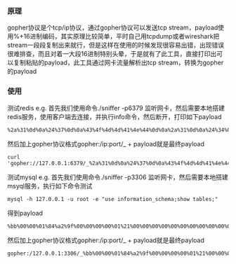 ### 原理
gopher协议是个tcp/ip协议，通过gopher协议可以发送tcp stream，payload使用%+16进制编码，其实原理比较简单，平时自己用tcpdump或者wireshark把stream一段段复制出来就行，但是这样在使用的时候发现很容易出错，出现错误很难排查，而且对着一大段16进制特别头晕，于是就有了此工具，直接打印出可以复制粘贴的payload，此工具通过网卡流量解析出tcp stream，转换为gopher的payload

### 使用
测试redis e.g.
首先我们使用命令./sniffer -p6379 监听网卡，然后需要本地搭建redis服务，使用客户端去连接，并执行info命令，然后断开，打印如下payload
```
%2a%31%0d%0a%24%37%0d%0a%43%4f%4d%4d%41%4e%44%0d%0a%2a%31%0d%0a%24%34%0d%0a%69%6e%66%6f%0d%0a
```
然后加上gopher协议格式gopher:/ip:port/_ + payload就是最终payload
```
curl 'gopher://127.0.0.1:6379/_%2a%31%0d%0a%24%37%0d%0a%43%4f%4d%4d%41%4e%44%0d%0a%2a%31%0d%0a%24%34%0d%0a%69%6e%66%6f%0d%0a'
```

测试mysql e.g.
首先我们使用命令./sniffer -p3306 监听网卡，然后需要本地搭建msyql服务，执行如下命令测试
```
mysql -h 127.0.0.1 -u root -e "use information_schema;show tables;"
```
得到payload
```
%bb%00%00%01%84%a2%9f%00%00%00%00%01%21%00%00%00%00%00%00%00%00%00%00%00%00%00%00%00%00%00%00%00%07%00%00%00%72%6f%6f%74%00%00%6d%79%73%71%6c%5f%6e%61%74%69%76%65%5f%70%61%73%73%77%6f%72%64%00%7e%03%5f%6f%73%05%4c%69%6e%75%78%0c%5f%63%6c%69%65%6e%74%5f%6e%61%6d%65%0a%6c%69%62%6d%61%72%69%61%64%62%04%5f%70%69%64%05%33%31%31%34%33%0f%5f%63%6c%69%65%6e%74%5f%76%65%72%73%69%6f%6e%05%33%2e%30%2e%37%09%5f%70%6c%61%74%66%6f%72%6d%06%78%38%36%5f%36%34%0c%70%72%6f%67%72%61%6d%5f%6e%61%6d%65%05%6d%79%73%71%6c%0c%5f%73%65%72%76%65%72%5f%68%6f%73%74%09%31%32%37%2e%30%2e%30%2e%31%12%00%00%00%03%53%45%4c%45%43%54%20%44%41%54%41%42%41%53%45%28%29%13%00%00%00%02%69%6e%66%6f%72%6d%61%74%69%6f%6e%5f%73%63%68%65%6d%61%0c%00%00%00%03%73%68%6f%77%20%74%61%62%6c%65%73%01%00%00%00%01
```
然后加上gopher协议格式gopher:/ip:port/_ + payload就是最终payload
```
gopher:/127.0.0.1:3306/_%bb%00%00%01%84%a2%9f%00%00%00%00%01%21%00%00%00%00%00%00%00%00%00%00%00%00%00%00%00%00%00%00%00%07%00%00%00%72%6f%6f%74%00%00%6d%79%73%71%6c%5f%6e%61%74%69%76%65%5f%70%61%73%73%77%6f%72%64%00%7e%03%5f%6f%73%05%4c%69%6e%75%78%0c%5f%63%6c%69%65%6e%74%5f%6e%61%6d%65%0a%6c%69%62%6d%61%72%69%61%64%62%04%5f%70%69%64%05%33%31%30%34%32%0f%5f%63%6c%69%65%6e%74%5f%76%65%72%73%69%6f%6e%05%33%2e%30%2e%37%09%5f%70%6c%61%74%66%6f%72%6d%06%78%38%36%5f%36%34%0c%70%72%6f%67%72%61%6d%5f%6e%61%6d%65%05%6d%79%73%71%6c%0c%5f%73%65%72%76%65%72%5f%68%6f%73%74%09%31%32%37%2e%30%2e%30%2e%31%12%00%00%00%03%53%45%4c%45%43%54%20%44%41%54%41%42%41%53%45%28%29%13%00%00%00%02%69%6e%66%6f%72%6d%61%74%69%6f%6e%5f%73%63%68%65%6d%61%0c%00%00%00%03%73%68%6f%77%20%74%61%62%6c%65%73%01%00%00%00%01
```
